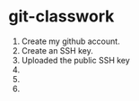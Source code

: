 # git-classwork


1. Create my github account.
2. Create an SSH key.
3. Uploaded the public SSH key 
4.
5.
6.
